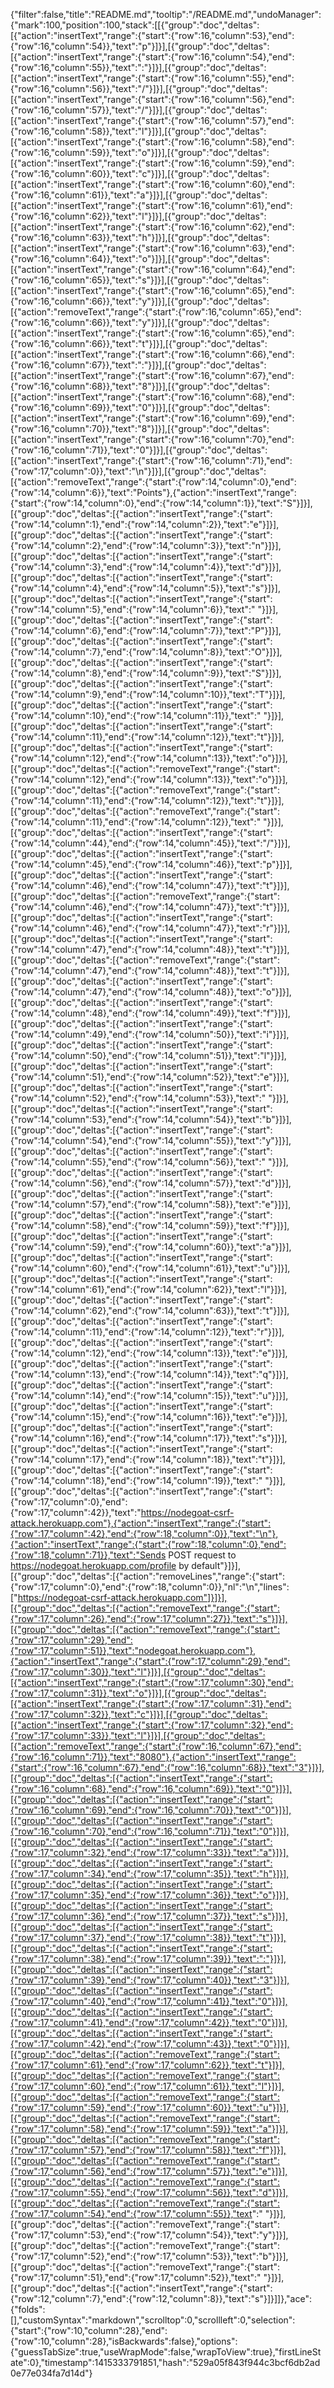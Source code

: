 {"filter":false,"title":"README.md","tooltip":"/README.md","undoManager":{"mark":100,"position":100,"stack":[[{"group":"doc","deltas":[{"action":"insertText","range":{"start":{"row":16,"column":53},"end":{"row":16,"column":54}},"text":"p"}]}],[{"group":"doc","deltas":[{"action":"insertText","range":{"start":{"row":16,"column":54},"end":{"row":16,"column":55}},"text":":"}]}],[{"group":"doc","deltas":[{"action":"insertText","range":{"start":{"row":16,"column":55},"end":{"row":16,"column":56}},"text":"/"}]}],[{"group":"doc","deltas":[{"action":"insertText","range":{"start":{"row":16,"column":56},"end":{"row":16,"column":57}},"text":"/"}]}],[{"group":"doc","deltas":[{"action":"insertText","range":{"start":{"row":16,"column":57},"end":{"row":16,"column":58}},"text":"l"}]}],[{"group":"doc","deltas":[{"action":"insertText","range":{"start":{"row":16,"column":58},"end":{"row":16,"column":59}},"text":"o"}]}],[{"group":"doc","deltas":[{"action":"insertText","range":{"start":{"row":16,"column":59},"end":{"row":16,"column":60}},"text":"c"}]}],[{"group":"doc","deltas":[{"action":"insertText","range":{"start":{"row":16,"column":60},"end":{"row":16,"column":61}},"text":"a"}]}],[{"group":"doc","deltas":[{"action":"insertText","range":{"start":{"row":16,"column":61},"end":{"row":16,"column":62}},"text":"l"}]}],[{"group":"doc","deltas":[{"action":"insertText","range":{"start":{"row":16,"column":62},"end":{"row":16,"column":63}},"text":"h"}]}],[{"group":"doc","deltas":[{"action":"insertText","range":{"start":{"row":16,"column":63},"end":{"row":16,"column":64}},"text":"o"}]}],[{"group":"doc","deltas":[{"action":"insertText","range":{"start":{"row":16,"column":64},"end":{"row":16,"column":65}},"text":"s"}]}],[{"group":"doc","deltas":[{"action":"insertText","range":{"start":{"row":16,"column":65},"end":{"row":16,"column":66}},"text":"y"}]}],[{"group":"doc","deltas":[{"action":"removeText","range":{"start":{"row":16,"column":65},"end":{"row":16,"column":66}},"text":"y"}]}],[{"group":"doc","deltas":[{"action":"insertText","range":{"start":{"row":16,"column":65},"end":{"row":16,"column":66}},"text":"t"}]}],[{"group":"doc","deltas":[{"action":"insertText","range":{"start":{"row":16,"column":66},"end":{"row":16,"column":67}},"text":":"}]}],[{"group":"doc","deltas":[{"action":"insertText","range":{"start":{"row":16,"column":67},"end":{"row":16,"column":68}},"text":"8"}]}],[{"group":"doc","deltas":[{"action":"insertText","range":{"start":{"row":16,"column":68},"end":{"row":16,"column":69}},"text":"0"}]}],[{"group":"doc","deltas":[{"action":"insertText","range":{"start":{"row":16,"column":69},"end":{"row":16,"column":70}},"text":"8"}]}],[{"group":"doc","deltas":[{"action":"insertText","range":{"start":{"row":16,"column":70},"end":{"row":16,"column":71}},"text":"0"}]}],[{"group":"doc","deltas":[{"action":"insertText","range":{"start":{"row":16,"column":71},"end":{"row":17,"column":0}},"text":"\n"}]}],[{"group":"doc","deltas":[{"action":"removeText","range":{"start":{"row":14,"column":0},"end":{"row":14,"column":6}},"text":"Points"},{"action":"insertText","range":{"start":{"row":14,"column":0},"end":{"row":14,"column":1}},"text":"S"}]}],[{"group":"doc","deltas":[{"action":"insertText","range":{"start":{"row":14,"column":1},"end":{"row":14,"column":2}},"text":"e"}]}],[{"group":"doc","deltas":[{"action":"insertText","range":{"start":{"row":14,"column":2},"end":{"row":14,"column":3}},"text":"n"}]}],[{"group":"doc","deltas":[{"action":"insertText","range":{"start":{"row":14,"column":3},"end":{"row":14,"column":4}},"text":"d"}]}],[{"group":"doc","deltas":[{"action":"insertText","range":{"start":{"row":14,"column":4},"end":{"row":14,"column":5}},"text":"s"}]}],[{"group":"doc","deltas":[{"action":"insertText","range":{"start":{"row":14,"column":5},"end":{"row":14,"column":6}},"text":" "}]}],[{"group":"doc","deltas":[{"action":"insertText","range":{"start":{"row":14,"column":6},"end":{"row":14,"column":7}},"text":"P"}]}],[{"group":"doc","deltas":[{"action":"insertText","range":{"start":{"row":14,"column":7},"end":{"row":14,"column":8}},"text":"O"}]}],[{"group":"doc","deltas":[{"action":"insertText","range":{"start":{"row":14,"column":8},"end":{"row":14,"column":9}},"text":"S"}]}],[{"group":"doc","deltas":[{"action":"insertText","range":{"start":{"row":14,"column":9},"end":{"row":14,"column":10}},"text":"T"}]}],[{"group":"doc","deltas":[{"action":"insertText","range":{"start":{"row":14,"column":10},"end":{"row":14,"column":11}},"text":" "}]}],[{"group":"doc","deltas":[{"action":"insertText","range":{"start":{"row":14,"column":11},"end":{"row":14,"column":12}},"text":"t"}]}],[{"group":"doc","deltas":[{"action":"insertText","range":{"start":{"row":14,"column":12},"end":{"row":14,"column":13}},"text":"o"}]}],[{"group":"doc","deltas":[{"action":"removeText","range":{"start":{"row":14,"column":12},"end":{"row":14,"column":13}},"text":"o"}]}],[{"group":"doc","deltas":[{"action":"removeText","range":{"start":{"row":14,"column":11},"end":{"row":14,"column":12}},"text":"t"}]}],[{"group":"doc","deltas":[{"action":"removeText","range":{"start":{"row":14,"column":11},"end":{"row":14,"column":12}},"text":" "}]}],[{"group":"doc","deltas":[{"action":"insertText","range":{"start":{"row":14,"column":44},"end":{"row":14,"column":45}},"text":"/"}]}],[{"group":"doc","deltas":[{"action":"insertText","range":{"start":{"row":14,"column":45},"end":{"row":14,"column":46}},"text":"p"}]}],[{"group":"doc","deltas":[{"action":"insertText","range":{"start":{"row":14,"column":46},"end":{"row":14,"column":47}},"text":"t"}]}],[{"group":"doc","deltas":[{"action":"removeText","range":{"start":{"row":14,"column":46},"end":{"row":14,"column":47}},"text":"t"}]}],[{"group":"doc","deltas":[{"action":"insertText","range":{"start":{"row":14,"column":46},"end":{"row":14,"column":47}},"text":"r"}]}],[{"group":"doc","deltas":[{"action":"insertText","range":{"start":{"row":14,"column":47},"end":{"row":14,"column":48}},"text":"t"}]}],[{"group":"doc","deltas":[{"action":"removeText","range":{"start":{"row":14,"column":47},"end":{"row":14,"column":48}},"text":"t"}]}],[{"group":"doc","deltas":[{"action":"insertText","range":{"start":{"row":14,"column":47},"end":{"row":14,"column":48}},"text":"o"}]}],[{"group":"doc","deltas":[{"action":"insertText","range":{"start":{"row":14,"column":48},"end":{"row":14,"column":49}},"text":"f"}]}],[{"group":"doc","deltas":[{"action":"insertText","range":{"start":{"row":14,"column":49},"end":{"row":14,"column":50}},"text":"i"}]}],[{"group":"doc","deltas":[{"action":"insertText","range":{"start":{"row":14,"column":50},"end":{"row":14,"column":51}},"text":"l"}]}],[{"group":"doc","deltas":[{"action":"insertText","range":{"start":{"row":14,"column":51},"end":{"row":14,"column":52}},"text":"e"}]}],[{"group":"doc","deltas":[{"action":"insertText","range":{"start":{"row":14,"column":52},"end":{"row":14,"column":53}},"text":" "}]}],[{"group":"doc","deltas":[{"action":"insertText","range":{"start":{"row":14,"column":53},"end":{"row":14,"column":54}},"text":"b"}]}],[{"group":"doc","deltas":[{"action":"insertText","range":{"start":{"row":14,"column":54},"end":{"row":14,"column":55}},"text":"y"}]}],[{"group":"doc","deltas":[{"action":"insertText","range":{"start":{"row":14,"column":55},"end":{"row":14,"column":56}},"text":" "}]}],[{"group":"doc","deltas":[{"action":"insertText","range":{"start":{"row":14,"column":56},"end":{"row":14,"column":57}},"text":"d"}]}],[{"group":"doc","deltas":[{"action":"insertText","range":{"start":{"row":14,"column":57},"end":{"row":14,"column":58}},"text":"e"}]}],[{"group":"doc","deltas":[{"action":"insertText","range":{"start":{"row":14,"column":58},"end":{"row":14,"column":59}},"text":"f"}]}],[{"group":"doc","deltas":[{"action":"insertText","range":{"start":{"row":14,"column":59},"end":{"row":14,"column":60}},"text":"a"}]}],[{"group":"doc","deltas":[{"action":"insertText","range":{"start":{"row":14,"column":60},"end":{"row":14,"column":61}},"text":"u"}]}],[{"group":"doc","deltas":[{"action":"insertText","range":{"start":{"row":14,"column":61},"end":{"row":14,"column":62}},"text":"l"}]}],[{"group":"doc","deltas":[{"action":"insertText","range":{"start":{"row":14,"column":62},"end":{"row":14,"column":63}},"text":"t"}]}],[{"group":"doc","deltas":[{"action":"insertText","range":{"start":{"row":14,"column":11},"end":{"row":14,"column":12}},"text":"r"}]}],[{"group":"doc","deltas":[{"action":"insertText","range":{"start":{"row":14,"column":12},"end":{"row":14,"column":13}},"text":"e"}]}],[{"group":"doc","deltas":[{"action":"insertText","range":{"start":{"row":14,"column":13},"end":{"row":14,"column":14}},"text":"q"}]}],[{"group":"doc","deltas":[{"action":"insertText","range":{"start":{"row":14,"column":14},"end":{"row":14,"column":15}},"text":"u"}]}],[{"group":"doc","deltas":[{"action":"insertText","range":{"start":{"row":14,"column":15},"end":{"row":14,"column":16}},"text":"e"}]}],[{"group":"doc","deltas":[{"action":"insertText","range":{"start":{"row":14,"column":16},"end":{"row":14,"column":17}},"text":"s"}]}],[{"group":"doc","deltas":[{"action":"insertText","range":{"start":{"row":14,"column":17},"end":{"row":14,"column":18}},"text":"t"}]}],[{"group":"doc","deltas":[{"action":"insertText","range":{"start":{"row":14,"column":18},"end":{"row":14,"column":19}},"text":" "}]}],[{"group":"doc","deltas":[{"action":"insertText","range":{"start":{"row":17,"column":0},"end":{"row":17,"column":42}},"text":"https://nodegoat-csrf-attack.herokuapp.com"},{"action":"insertText","range":{"start":{"row":17,"column":42},"end":{"row":18,"column":0}},"text":"\n"},{"action":"insertText","range":{"start":{"row":18,"column":0},"end":{"row":18,"column":71}},"text":"Sends POST request to https://nodegoat.herokuapp.com/profile by default"}]}],[{"group":"doc","deltas":[{"action":"removeLines","range":{"start":{"row":17,"column":0},"end":{"row":18,"column":0}},"nl":"\n","lines":["https://nodegoat-csrf-attack.herokuapp.com"]}]}],[{"group":"doc","deltas":[{"action":"removeText","range":{"start":{"row":17,"column":26},"end":{"row":17,"column":27}},"text":"s"}]}],[{"group":"doc","deltas":[{"action":"removeText","range":{"start":{"row":17,"column":29},"end":{"row":17,"column":51}},"text":"nodegoat.herokuapp.com"},{"action":"insertText","range":{"start":{"row":17,"column":29},"end":{"row":17,"column":30}},"text":"l"}]}],[{"group":"doc","deltas":[{"action":"insertText","range":{"start":{"row":17,"column":30},"end":{"row":17,"column":31}},"text":"o"}]}],[{"group":"doc","deltas":[{"action":"insertText","range":{"start":{"row":17,"column":31},"end":{"row":17,"column":32}},"text":"c"}]}],[{"group":"doc","deltas":[{"action":"insertText","range":{"start":{"row":17,"column":32},"end":{"row":17,"column":33}},"text":"l"}]}],[{"group":"doc","deltas":[{"action":"removeText","range":{"start":{"row":16,"column":67},"end":{"row":16,"column":71}},"text":"8080"},{"action":"insertText","range":{"start":{"row":16,"column":67},"end":{"row":16,"column":68}},"text":"3"}]}],[{"group":"doc","deltas":[{"action":"insertText","range":{"start":{"row":16,"column":68},"end":{"row":16,"column":69}},"text":"0"}]}],[{"group":"doc","deltas":[{"action":"insertText","range":{"start":{"row":16,"column":69},"end":{"row":16,"column":70}},"text":"0"}]}],[{"group":"doc","deltas":[{"action":"insertText","range":{"start":{"row":16,"column":70},"end":{"row":16,"column":71}},"text":"0"}]}],[{"group":"doc","deltas":[{"action":"insertText","range":{"start":{"row":17,"column":32},"end":{"row":17,"column":33}},"text":"a"}]}],[{"group":"doc","deltas":[{"action":"insertText","range":{"start":{"row":17,"column":34},"end":{"row":17,"column":35}},"text":"h"}]}],[{"group":"doc","deltas":[{"action":"insertText","range":{"start":{"row":17,"column":35},"end":{"row":17,"column":36}},"text":"o"}]}],[{"group":"doc","deltas":[{"action":"insertText","range":{"start":{"row":17,"column":36},"end":{"row":17,"column":37}},"text":"s"}]}],[{"group":"doc","deltas":[{"action":"insertText","range":{"start":{"row":17,"column":37},"end":{"row":17,"column":38}},"text":"t"}]}],[{"group":"doc","deltas":[{"action":"insertText","range":{"start":{"row":17,"column":38},"end":{"row":17,"column":39}},"text":":"}]}],[{"group":"doc","deltas":[{"action":"insertText","range":{"start":{"row":17,"column":39},"end":{"row":17,"column":40}},"text":"3"}]}],[{"group":"doc","deltas":[{"action":"insertText","range":{"start":{"row":17,"column":40},"end":{"row":17,"column":41}},"text":"0"}]}],[{"group":"doc","deltas":[{"action":"insertText","range":{"start":{"row":17,"column":41},"end":{"row":17,"column":42}},"text":"0"}]}],[{"group":"doc","deltas":[{"action":"insertText","range":{"start":{"row":17,"column":42},"end":{"row":17,"column":43}},"text":"0"}]}],[{"group":"doc","deltas":[{"action":"removeText","range":{"start":{"row":17,"column":61},"end":{"row":17,"column":62}},"text":"t"}]}],[{"group":"doc","deltas":[{"action":"removeText","range":{"start":{"row":17,"column":60},"end":{"row":17,"column":61}},"text":"l"}]}],[{"group":"doc","deltas":[{"action":"removeText","range":{"start":{"row":17,"column":59},"end":{"row":17,"column":60}},"text":"u"}]}],[{"group":"doc","deltas":[{"action":"removeText","range":{"start":{"row":17,"column":58},"end":{"row":17,"column":59}},"text":"a"}]}],[{"group":"doc","deltas":[{"action":"removeText","range":{"start":{"row":17,"column":57},"end":{"row":17,"column":58}},"text":"f"}]}],[{"group":"doc","deltas":[{"action":"removeText","range":{"start":{"row":17,"column":56},"end":{"row":17,"column":57}},"text":"e"}]}],[{"group":"doc","deltas":[{"action":"removeText","range":{"start":{"row":17,"column":55},"end":{"row":17,"column":56}},"text":"d"}]}],[{"group":"doc","deltas":[{"action":"removeText","range":{"start":{"row":17,"column":54},"end":{"row":17,"column":55}},"text":" "}]}],[{"group":"doc","deltas":[{"action":"removeText","range":{"start":{"row":17,"column":53},"end":{"row":17,"column":54}},"text":"y"}]}],[{"group":"doc","deltas":[{"action":"removeText","range":{"start":{"row":17,"column":52},"end":{"row":17,"column":53}},"text":"b"}]}],[{"group":"doc","deltas":[{"action":"removeText","range":{"start":{"row":17,"column":51},"end":{"row":17,"column":52}},"text":" "}]}],[{"group":"doc","deltas":[{"action":"insertText","range":{"start":{"row":12,"column":7},"end":{"row":12,"column":8}},"text":"s"}]}]]},"ace":{"folds":[],"customSyntax":"markdown","scrolltop":0,"scrollleft":0,"selection":{"start":{"row":10,"column":28},"end":{"row":10,"column":28},"isBackwards":false},"options":{"guessTabSize":true,"useWrapMode":false,"wrapToView":true},"firstLineState":0},"timestamp":1415333791851,"hash":"529a05f843f944c3bcf6db2ad0e77e034fa7d14d"}